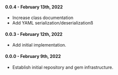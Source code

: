 #### 0.0.4 - February 13th, 2022

* Increase class documentation
* Add YAML serialization/deserializationß

#### 0.0.3 - February 12th, 2022

* Add initial implementation.

#### 0.0.0 - February 9th, 2022

* Establish initial repository and gem infrastructure.
